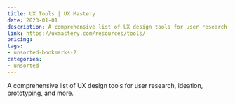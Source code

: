 ```yaml
---
title: UX Tools | UX Mastery
date: 2023-01-01
description: A comprehensive list of UX design tools for user research, ideation, prototyping, and more.
link: https://uxmastery.com/resources/tools/
pricing: 
tags: 
- unsorted-bookmarks-2 
categories: 
- unsorted 
---
```


A comprehensive list of UX design tools for user research, ideation, prototyping, and more.